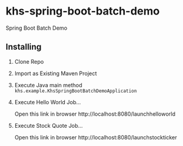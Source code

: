 # khs-spring-boot-batch-demo
Spring Boot Batch Demo


## Installing 

1. Clone Repo 
2. Import as Existing Maven Project 
3. Execute Java main method `khs.example.KhsSpringBootBatchDemoApplication`
4. Execute Hello World Job...
     
    Open this link in browser http://localhost:8080/launchhelloworld
    
5. Execute Stock Quote Job... 

    Open this link in browser http://localhost:8080/launchstockticker
